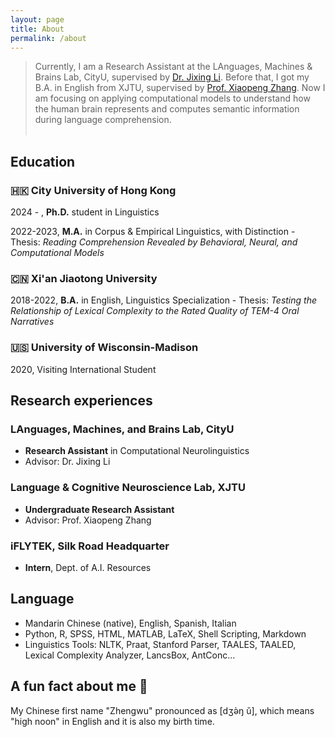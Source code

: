 ```yaml
---
layout: page
title: About
permalink: /about
---
```

> Currently, I am a Research Assistant at the LAnguages, Machines & Brains Lab, CityU, supervised by [Dr. Jixing Li](https://jixing-li.github.io/). Before that, I got my B.A. in English from XJTU, supervised by [Prof. Xiaopeng Zhang](http://gr.xjtu.edu.cn/en/web/zhangxp). Now I am focusing on applying computational models to understand how the human brain represents and computes semantic information during language comprehension.<br><br>

## Education
### 🇭🇰 City University of Hong Kong
2024 - ,   __Ph.D.__ student in Linguistics

2022-2023, __M.A.__ in Corpus & Empirical Linguistics, with Distinction
           - Thesis: _Reading Comprehension Revealed by Behavioral, Neural, and Computational Models_

### 🇨🇳 Xi'an Jiaotong University
2018-2022, __B.A.__ in English, Linguistics Specialization
           - Thesis: _Testing the Relationship of Lexical Complexity to the Rated Quality of TEM-4 Oral Narratives_

### 🇺🇸 University of Wisconsin-Madison
2020,      Visiting International Student

## Research experiences
### LAnguages, Machines, and Brains Lab, CityU
- __Research Assistant__ in Computational Neurolinguistics
- Advisor: Dr. Jixing Li

### Language & Cognitive Neuroscience Lab, XJTU
- __Undergraduate Research Assistant__
- Advisor: Prof. Xiaopeng Zhang

### iFLYTEK, Silk Road Headquarter
- __Intern__, Dept. of A.I. Resources

## Language
- Mandarin Chinese (native), English, Spanish, Italian
- Python, R, SPSS, HTML, MATLAB, LaTeX, Shell Scripting, Markdown
- Linguistics Tools: NLTK, Praat, Stanford Parser, TAALES, TAALED, Lexical Complexity Analyzer, LancsBox, AntConc...

## A fun fact about me 🥳
My Chinese first name "Zhengwu" pronounced as [dʒə̀ŋ ǔ], which means "high noon" in English and it is also my birth time.  
